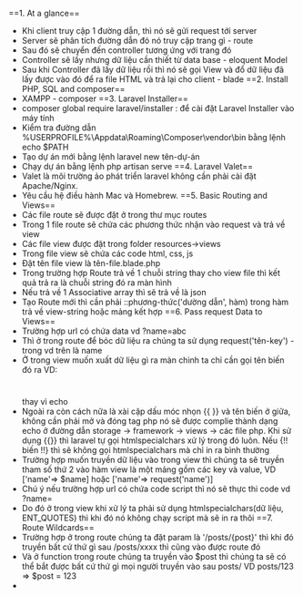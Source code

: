 ==1. At a glance==
- Khi client truy cập 1 đường dẫn, thì nó sẽ gửi request tới server
- Server sẽ phân tích đường dẫn đó nó truy cập trang gì - route
- Sau đó sẽ chuyển đến controller tương ứng với trang đó
- Controller sẽ lấy nhưng dữ liệu cần thiết từ data base - eloquent Model
- Sau khi Controller đã lấy dữ liệu rồi thì nó sẽ gọi View và đổ dữ liệu đã lấy được vào đó để ra file HTML và trả lại cho client - blade
==2. Install PHP, SQL and composer==
- XAMPP - composer
==3. Laravel Installer==
- composer global require laravel/installer : để cài đặt Laravel Installer vào máy tính
- Kiểm tra đường dẫn %USERPROFILE%\Appdata\Roaming\Composer\vendor\bin bằng lệnh echo $PATH
- Tạo dự án mới bằng lệnh laravel new tên-dự-án
- Chạy dự án bằng lệnh php artisan serve
==4. Laravel Valet==
- Valet là môi trường ảo phát triển laravel không cần phải cài đặt Apache/Nginx.
- Yêu cầu hệ điều hành Mac và Homebrew.
==5. Basic Routing and Views==
- Các file route sẽ được đặt ở trong thư mục routes
- Trong 1 file route sẽ chứa các phương thức nhận vào request và trả về view
- Các file view được đặt trong folder resources->views
- Trong file view sẽ chứa các code html, css, js
- Đặt tên file view là tên-file.blade.php
- Trong trường hợp Route trả về 1 chuỗi string thay cho view file thì kết quả trả ra là chuỗi string đó ra màn hình
- Nếu trả về 1 Associative array thì sẽ trả về là json
- Tạo Route mới thì cần phải ::phương-thức('dường dẫn', hàm) trong hàm trả về view-string hoặc mảng kết hợp
==6. Pass request Data to Views==
- Trường hợp url có chứa data vd ?name=abc
- Thì ở trong route để bóc dữ liệu ra chúng ta sử dụng request('tên-key') - trong vd trên là name
- Ở trong view muốn xuất dữ liệu gì ra màn chình ta chỉ cần gọi tên biến đó ra VD: <h1><?= $name; ?></h1> thay vì echo
- Ngoài ra còn cách nữa là xài cặp dấu móc nhọn {{ }} và tên biến ở giữa, không cần phải mở và đóng tag php nó sẽ được complie thành dạng echo ở đường dẫn storage -> framework -> views -> các file php. Khi sử dụng {{}} thì laravel tự gọi htmlspecialchars xử lý trong đó luôn. Nếu {!!  biến  !!} thì sẽ không gọi htmlspecialchars mà chỉ in ra bình thường
- Trường hợp muốn truyền dữ liệu vào trong view thì chúng ta sẽ truyền tham số thứ 2 vào hàm view là một mảng gồm các key và value, VD ['name'=> $name] hoặc ['name'=> request('name')] 
- Chú ý nếu trường hợp url có chứa code script thì nó sẽ thực thi code vd ?name=<script>alert('hello');</script>
- Do đó ở trong view khi xử lý ta phải sử dụng htmlspecialchars(dữ liệu, ENT_QUOTES) thì khi đó nó không chạy script mà sẽ in ra thôi
==7. Route Wildcards==
- Trường hợp ở trong route chúng ta đặt param là '/posts/{post}' thì khi đó truyền bất cứ thứ gì sau /posts/xxxx thì cũng vào được route đó
- Và ở function trong route chúng ta truyền vào $post thì chúng ta sẽ có thể bắt được bất cứ thứ gì mọi người truyền vào sau posts/ VD posts/123 => $post = 123
- 